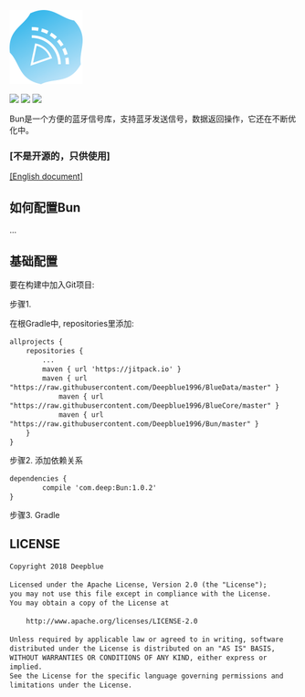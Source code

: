 ![Image text](https://raw.githubusercontent.com/Deepblue1996/Bun/master/tool/ic_bluetooth.png)

<a href="http://developer.android.com/index.html"><img src="https://img.shields.io/badge/platform-android-green.svg"></a>
[![](https://jitpack.io/v/Deepblue1996/Bun.svg)](https://jitpack.io/#Deepblue1996/Bun)
<a href="https://www.apache.org/licenses/LICENSE-2.0"><img src="https://img.shields.io/badge/license-apache-green.svg"></a>

Bun是一个方便的蓝牙信号库，支持蓝牙发送信号，数据返回操作，它还在不断优化中。

### [不是开源的，只供使用]

[[English document]](https://github.com/Deepblue1996/Bun/blob/master/README.md)

## 如何配置Bun

...

## 基础配置

要在构建中加入Git项目:

步骤1.

在根Gradle中, repositories里添加:

	allprojects {
		repositories {
			...
			maven { url 'https://jitpack.io' }
      		maven { url "https://raw.githubusercontent.com/Deepblue1996/BlueData/master" }
        		maven { url "https://raw.githubusercontent.com/Deepblue1996/BlueCore/master" }
        		maven { url "https://raw.githubusercontent.com/Deepblue1996/Bun/master" }
		}
	}

步骤2. 添加依赖关系

	dependencies {
	        compile 'com.deep:Bun:1.0.2'
	}

步骤3. Gradle

## LICENSE

<pre><code>Copyright 2018 Deepblue

Licensed under the Apache License, Version 2.0 (the "License");
you may not use this file except in compliance with the License.
You may obtain a copy of the License at

    http://www.apache.org/licenses/LICENSE-2.0

Unless required by applicable law or agreed to in writing, software
distributed under the License is distributed on an "AS IS" BASIS,
WITHOUT WARRANTIES OR CONDITIONS OF ANY KIND, either express or implied.
See the License for the specific language governing permissions and
limitations under the License.
</code></pre>

